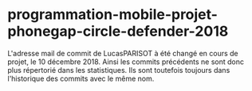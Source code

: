 # programmation-mobile-projet-phonegap-circle-defender-2018

L'adresse mail de commit de LucasPARISOT à été changé en cours de projet, le 10 décembre 2018. Ainsi les commits précédents ne sont donc plus répertorié dans les statistiques. Ils sont toutefois toujours dans l'historique des commits avec le même nom.
